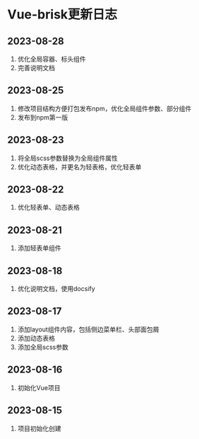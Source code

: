 # Vue-brisk更新日志



## 2023-08-28

1. 优化全局容器、标头组件
2. 完善说明文档



## 2023-08-25

1. 修改项目结构方便打包发布npm，优化全局组件参数、部分组件
2. 发布到npm第一版



## 2023-08-23

1. 将全局scss参数替换为全局组件属性
2. 优化动态表格，并更名为轻表格，优化轻表单



## 2023-08-22

1. 优化轻表单、动态表格



## 2023-08-21

1. 添加轻表单组件



## 2023-08-18

1. 优化说明文档，使用docsify



## 2023-08-17

1. 添加layout组件内容，包括侧边菜单栏、头部面包屑
2. 添加动态表格
3. 添加全局scss参数



## 2023-08-16

1. 初始化Vue项目



## 2023-08-15

1. 项目初始化创建
